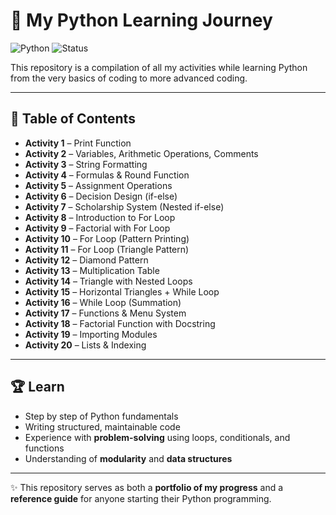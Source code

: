 # 🐍 My Python Learning Journey

![Python](https://img.shields.io/badge/Python-3.x-blue?logo=python&logoColor=white)
![Status](https://img.shields.io/badge/Progress-Learning-success)

This repository is a compilation of all my activities while learning Python from the very basics of coding to more advanced coding.

---

## 📖 Table of Contents
- **Activity 1** – Print Function  
- **Activity 2** – Variables, Arithmetic Operations, Comments  
- **Activity 3** – String Formatting  
- **Activity 4** – Formulas & Round Function  
- **Activity 5** – Assignment Operations  
- **Activity 6** – Decision Design (if-else)  
- **Activity 7** – Scholarship System (Nested if-else)  
- **Activity 8** – Introduction to For Loop  
- **Activity 9** – Factorial with For Loop  
- **Activity 10** – For Loop (Pattern Printing)  
- **Activity 11** – For Loop (Triangle Pattern)  
- **Activity 12** – Diamond Pattern  
- **Activity 13** – Multiplication Table  
- **Activity 14** – Triangle with Nested Loops  
- **Activity 15** – Horizontal Triangles + While Loop  
- **Activity 16** – While Loop (Summation)  
- **Activity 17** – Functions & Menu System  
- **Activity 18** – Factorial Function with Docstring  
- **Activity 19** – Importing Modules  
- **Activity 20** – Lists & Indexing  

---

## 🏆 Learn
- Step by step of Python fundamentals  
- Writing structured, maintainable code  
- Experience with **problem-solving** using loops, conditionals, and functions  
- Understanding of **modularity** and **data structures**  

---

✨ This repository serves as both a **portfolio of my progress** and a **reference guide** for anyone starting their Python programming.
